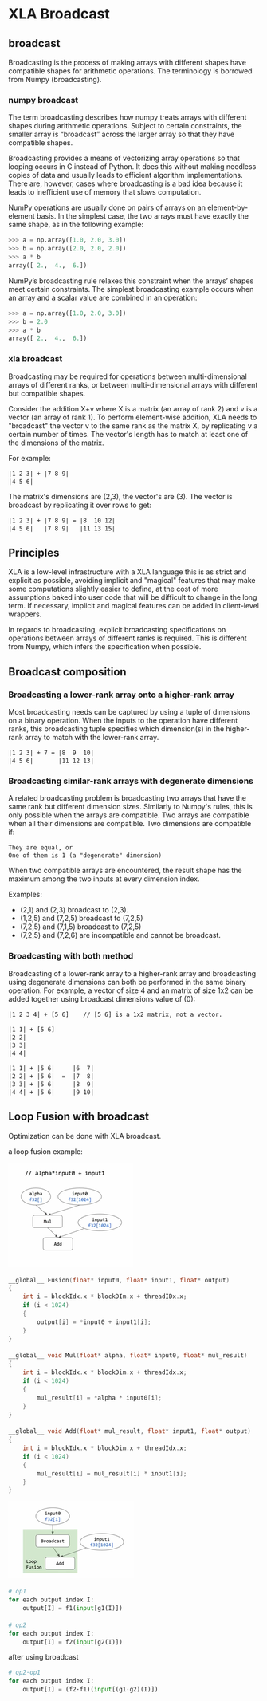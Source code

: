 # XLA Broadcast
## broadcast
Broadcasting is the process of making arrays with different shapes have compatible shapes for arithmetic operations. The terminology is borrowed from Numpy (broadcasting).
### numpy broadcast
The term broadcasting describes how numpy treats arrays with different shapes during arithmetic operations. Subject to certain constraints, the smaller array is “broadcast” across the larger array so that they have compatible shapes. 

Broadcasting provides a means of vectorizing array operations so that looping occurs in C instead of Python. It does this without making needless copies of data and usually leads to efficient algorithm implementations. There are, however, cases where broadcasting is a bad idea because it leads to inefficient use of memory that slows computation.

NumPy operations are usually done on pairs of arrays on an element-by-element basis. In the simplest case, the two arrays must have exactly the same shape, as in the following example:
```python
>>> a = np.array([1.0, 2.0, 3.0])
>>> b = np.array([2.0, 2.0, 2.0])
>>> a * b
array([ 2.,  4.,  6.])
```
NumPy’s broadcasting rule relaxes this constraint when the arrays’ shapes meet certain constraints. The simplest broadcasting example occurs when an array and a scalar value are combined in an operation:
```python
>>> a = np.array([1.0, 2.0, 3.0])
>>> b = 2.0
>>> a * b
array([ 2.,  4.,  6.])
```


### xla broadcast

Broadcasting may be required for operations between multi-dimensional arrays of different ranks, or between multi-dimensional arrays with different but compatible shapes. 

Consider the addition X+v where X is a matrix (an array of rank 2) and v is a vector (an array of rank 1). To perform element-wise addition, XLA needs to "broadcast" the vector v to the same rank as the matrix X, by replicating v a certain number of times. The vector's length has to match at least one of the dimensions of the matrix.

For example:
```
|1 2 3| + |7 8 9|
|4 5 6|
```
The matrix's dimensions are (2,3), the vector's are (3). The vector is broadcast by replicating it over rows to get:
```
|1 2 3| + |7 8 9| = |8  10 12|
|4 5 6|   |7 8 9|   |11 13 15|
```
## Principles

XLA is a low-level infrastructure with a XLA language this is as strict and explicit as possible, avoiding implicit and "magical" features that may make some computations slightly easier to define, at the cost of more assumptions baked into user code that will be difficult to change in the long term. If necessary, implicit and magical features can be added in client-level wrappers.

In regards to broadcasting, explicit broadcasting specifications on operations between arrays of different ranks is required. This is different from Numpy, which infers the specification when possible.

## Broadcast composition

### Broadcasting a lower-rank array onto a higher-rank array

Most broadcasting needs can be captured by using a tuple of dimensions on a binary operation. When the inputs to the operation have different ranks, this broadcasting tuple specifies which dimension(s) in the higher-rank array to match with the lower-rank array.
```
|1 2 3| + 7 = |8  9  10|
|4 5 6|       |11 12 13|
```




### Broadcasting similar-rank arrays with degenerate dimensions
A related broadcasting problem is broadcasting two arrays that have the same rank but different dimension sizes. Similarly to Numpy's rules, this is only possible when the arrays are compatible. Two arrays are compatible when all their dimensions are compatible. Two dimensions are compatible if:

    They are equal, or
    One of them is 1 (a "degenerate" dimension)

When two compatible arrays are encountered, the result shape has the maximum among the two inputs at every dimension index.

Examples:

* (2,1) and (2,3) broadcast to (2,3).
* (1,2,5) and (7,2,5) broadcast to (7,2,5)
* (7,2,5) and (7,1,5) broadcast to (7,2,5)
* (7,2,5) and (7,2,6) are incompatible and cannot be broadcast.



### Broadcasting with both method

Broadcasting of a lower-rank array to a higher-rank array and broadcasting using degenerate dimensions can both be performed in the same binary operation. For example, a vector of size 4 and an matrix of size 1x2 can be added together using broadcast dimensions value of (0):
```
|1 2 3 4| + [5 6]    // [5 6] is a 1x2 matrix, not a vector.
```
```
|1 1| + [5 6]
|2 2|
|3 3|
|4 4|
```
```
|1 1| + |5 6|     |6  7|
|2 2| + |5 6|  =  |7  8|
|3 3| + |5 6|     |8  9|
|4 4| + |5 6|     |9 10|
```
## Loop Fusion with broadcast
Optimization can be done with XLA broadcast.

a loop fusion example:

![muladd](image/muladd.png)

```cpp
__global__ Fusion(float* input0, float* input1, float* output)
{
    int i = blockIdx.x * blockDIm.x + threadIDx.x;
    if (i < 1024)
    {
        output[i] = *input0 + input1[i];
    }
}

__global__ void Mul(float* alpha, float* input0, float* mul_result)
{
    int i = blockIdx.x * blockDim.x + threadIdx.x;
    if (i < 1024)
    {
        mul_result[i] = *alpha * input0[i];
    }
}

__global__ void Add(float* mul_result, float* input1, float* output)
{
    int i = blockIdx.x * blockDim.x + threadIdx.x;
    if (i < 1024)
    {
        mul_result[i] = mul_result[i] * input1[i];
    }
}
```

![broadcast](image/broadcast.png)


```python
# op1
for each output index I:
    output[I] = f1(input[g1(I)])

# op2
for each output index I:
    output[I] = f2(input[g2(I)])
```

after using broadcast

```python
# op2·op1
for each output index I:
    output[I] = (f2·f1)(input[(g1·g2)(I)])
```